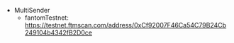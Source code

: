 - MultiSender
	- fantomTestnet: https://testnet.ftmscan.com/address/0xCf92007F46Ca54C79B24Cb249104b4342fB2D0ce
